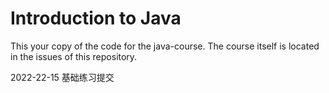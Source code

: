 # Introduction to Java

This your copy of the code for the java-course. 
The course itself is located in the issues of this repository.

2022-22-15 基础练习提交
